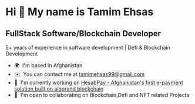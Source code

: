 Hi 👋 My name is Tamim Ehsas
============================

FullStack Software/Blockchain Developer
-----------------------------

5+ years of experience in software development | Defi & Blockchain Development

* 🌍  I'm based in Afghanistan
* ✉️  You can contact me at [tamimehsas99@gmail.com](mailto:tamimehsas99@gmail.com)
* 🚀  I'm currently working on [HesabPay - Afghanistan's first e-payment solution built on algorand blockchain](https://hesab.af)
* 🤝  I'm open to collaborating on Blockchain,Defi and NFT related Projects 


